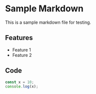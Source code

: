 # Sample Markdown

This is a sample markdown file for testing.

## Features

- Feature 1
- Feature 2

## Code

```javascript
const x = 10;
console.log(x);
```

